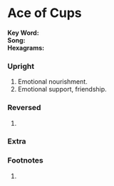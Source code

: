 # Ace of Cups

**Key Word:**   
**Song:**   
**Hexagrams:** 



### Upright

1) Emotional nourishment.
2) Emotional support, friendship.



### Reversed

1) 



### Extra





### Footnotes

1. 


